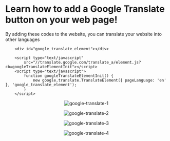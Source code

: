 Learn how to add a Google Translate button on your web page!
==============================
By adding these codes to the website, you can translate your website into other languages
```
    <div id="google_translate_element"></div>

    <script type="text/javascript"
        src="//translate.google.com/translate_a/element.js?cb=googleTranslateElementInit"></script>
    <script type="text/javascript">
        function googleTranslateElementInit() {
            new google.translate.TranslateElement({ pageLanguage: 'en' }, 'google_translate_element');
        }
    </script>
```
<div align=center>

![google-translate-1](https://user-images.githubusercontent.com/85369490/177421692-30ababbc-2c07-4d59-9cef-786a0257d4e0.png)
    
</div>
<div align=center>

![google-translate-2](https://user-images.githubusercontent.com/85369490/177421877-eb0532ef-1de9-4348-ba6f-cb6f0889f893.png)
    
</div>
<div align=center>

![google-translate-3](https://user-images.githubusercontent.com/85369490/177421920-fe5e6b3e-a533-4be7-8951-4f943380dd97.png)
    
</div>
<div align=center>

![google-translate-4](https://user-images.githubusercontent.com/85369490/177421890-ce735cfb-9306-4078-a584-3c9bec6aa8f3.png)
    
</div>
